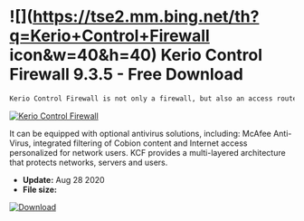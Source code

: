 # ![](https://tse2.mm.bing.net/th?q=Kerio+Control+Firewall icon&w=40&h=40) Kerio Control Firewall 9.3.5 - Free Download

```sh
Kerio Control Firewall is not only a firewall, but also an access router (gateway) designed for computer networks that performs well in specialized installations on a complex network backbone structure.
```
[![Kerio Control Firewall](https://gallery.dpcdn.pl/imgc/Tools/2293/g_-_420x350_1.5_-_x20110317131621_00.jpg)](https://softexe.net/win/security-privacy/firewalls/kerio-control-firewall:hfpR.html)

It can be equipped with optional antivirus solutions, including: McAfee Anti-Virus, integrated filtering of Cobion content and Internet access personalized for network users. KCF provides a multi-layered architecture that protects networks, servers and users.


- **Update:** Aug 28 2020
- **File size:** 

[![Download](https://cdn.softexe.net/static/img/download.png)](https://softexe.net/win/security-privacy/firewalls/kerio-control-firewall:hfpR.html)


